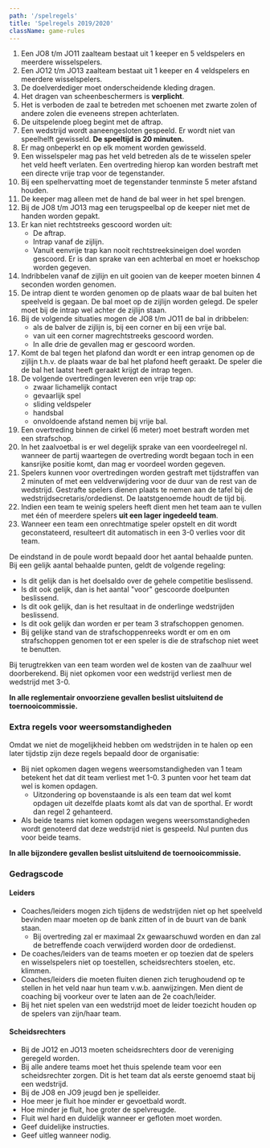 ```yaml
---
path: '/spelregels'
title: 'Spelregels 2019/2020'
className: game-rules
---
```


1. Een JO8 t/m JO11 zaalteam bestaat uit 1 keeper en 5 veldspelers en meerdere wisselspelers.
2. Een JO12 t/m JO13 zaalteam bestaat uit 1 keeper en 4 veldspelers en meerdere wisselspelers.
3. De doelverdediger moet onderscheidende kleding dragen.
4. Het dragen van scheenbeschermers is **verplicht**.
5. Het is verboden de zaal te betreden met schoenen met zwarte zolen of andere zolen die eveneens strepen achterlaten.
6. De uitspelende ploeg begint met de aftrap.
7. Een wedstrijd wordt aaneengesloten gespeeld. Er wordt niet van speelhelft gewisseld. **De speeltijd is 20 minuten.**
8. Er mag onbeperkt en op elk moment worden gewisseld.
9. Een wisselspeler mag pas het veld betreden als de te wisselen speler het veld heeft verlaten. Een overtreding hierop kan worden bestraft met een directe vrije trap voor de tegenstander.
10. Bij een spelhervatting moet de tegenstander tenminste 5 meter afstand houden.
11. De keeper mag alleen met de hand de bal weer in het spel brengen.
12. Bij de JO8 t/m JO13 mag een terugspeelbal op de keeper niet met de handen worden gepakt.
13. Er kan niet rechtstreeks gescoord worden uit:
    - De aftrap.
    - Intrap vanaf de zijlijn.
    - Vanuit eenvrije trap kan nooit rechtstreeksineigen doel worden gescoord. Er is dan sprake van een achterbal en moet er hoekschop worden gegeven.
14. Indribbelen vanaf de zijlijn en uit gooien van de keeper moeten binnen 4 seconden worden genomen.
15. De intrap dient te worden genomen op de plaats waar de bal buiten het speelveld is gegaan. De bal moet op de zijlijn worden gelegd. De speler moet bij de intrap wel achter de zijlijn staan.
16. Bij de volgende situaties mogen de JO8 t/m JO11 de bal in dribbelen:
    - als de balver de zijlijn is, bij een corner en bij een vrije bal.
    - van uit een corner magrechtstreeks gescoord worden.
    - In alle drie de gevallen mag er gescoord worden.
17. Komt de bal tegen het plafond dan wordt er een intrap genomen op de zijlijn t.h.v. de plaats waar de bal het plafond heeft geraakt. De speler die de bal het laatst heeft geraakt krijgt de intrap tegen.
18. De volgende overtredingen leveren een vrije trap op:
    - zwaar lichamelijk contact
    - gevaarlijk spel
    - sliding veldspeler
    - handsbal
    - onvoldoende afstand nemen bij vrije bal.
19. Een overtreding binnen de cirkel (6 meter) moet bestraft worden met een strafschop.
20. In het zaalvoetbal is er wel degelijk sprake van een voordeelregel nl. wanneer de partij waartegen de overtreding wordt begaan toch in een kansrijke positie komt, dan mag er voordeel worden gegeven.
21. Spelers kunnen voor overtredingen worden gestraft met tijdstraffen van 2 minuten of met een veldverwijdering voor de duur van de rest van de wedstrijd. Gestrafte spelers dienen plaats te nemen aan de tafel bij de wedstrijdsecretaris/ordedienst. De laatstgenoemde houdt de tijd bij.
22. Indien een team te weinig spelers heeft dient men het team aan te vullen met één of meerdere spelers **uit een lager ingedeeld team**.
23. Wanneer een team een onrechtmatige speler opstelt en dit wordt geconstateerd, resulteert dit automatisch in een 3-0 verlies voor dit team.

De eindstand in de poule wordt bepaald door het aantal behaalde punten. Bij een gelijk aantal behaalde punten, geldt de volgende regeling:

-   Is dit gelijk dan is het doelsaldo over de gehele competitie beslissend.
-   Is dit ook gelijk, dan is het aantal &quot;voor&quot; gescoorde doelpunten beslissend.
-   Is dit ook gelijk, dan is het resultaat in de onderlinge wedstrijden beslissend.
-   Is dit ook gelijk dan worden er per team 3 strafschoppen genomen.
-   Bij gelijke stand van de strafschoppenreeks wordt er om en om strafschoppen genomen tot er een speler is die de strafschop niet weet te benutten.

Bij terugtrekken van een team worden wel de kosten van de zaalhuur wel doorberekend. Bij niet opkomen voor een wedstrijd verliest men de wedstrijd met 3-0.

**In alle reglementair onvoorziene gevallen beslist uitsluitend de toernooicommissie.**

### Extra regels voor weersomstandigheden

Omdat we niet de mogelijkheid hebben om wedstrijden in te halen op een later tijdstip zijn deze regels bepaald door de organisatie:

-   Bij niet opkomen dagen wegens weersomstandigheden van 1 team betekent het dat dit team verliest met 1-0. 3 punten voor het team dat wel is komen opdagen.
    -   Uitzondering op bovenstaande is als een team dat wel komt opdagen uit dezelfde plaats komt als dat van de sporthal. Er wordt dan regel 2 gehanteerd.
-   Als beide teams niet komen opdagen wegens weersomstandigheden wordt genoteerd dat deze wedstrijd niet is gespeeld. Nul punten dus voor beide teams.

**In alle bijzondere gevallen beslist uitsluitend de toernooicommissie.**

### Gedragscode

#### Leiders

-   Coaches/leiders mogen zich tijdens de wedstrijden niet op het speelveld bevinden maar moeten op de bank zitten of in de buurt van de bank staan.
    -   Bij overtreding zal er maximaal 2x gewaarschuwd worden en dan zal de betreffende coach verwijderd worden door de ordedienst.
-   De coaches/leiders van de teams moeten er op toezien dat de spelers en wisselspelers niet op toestellen, scheidsrechters stoelen, etc. klimmen.
-   Coaches/leiders die moeten fluiten dienen zich terughoudend op te stellen in het veld naar hun team v.w.b. aanwijzingen. Men dient de coaching bij voorkeur over te laten aan de 2e coach/leider.
-   Bij het niet spelen van een wedstrijd moet de leider toezicht houden op de spelers van zijn/haar team.

#### Scheidsrechters

-   Bij de JO12 en JO13 moeten scheidsrechters door de vereniging geregeld worden.
-   Bij alle andere teams moet het thuis spelende team voor een scheidsrechter zorgen. Dit is het team dat als eerste genoemd staat bij een wedstrijd.
-   Bij de JO8 en JO9 jeugd ben je spelleider.
-   Hoe meer je fluit hoe minder er gevoetbald wordt.
-   Hoe minder je fluit, hoe groter de spelvreugde.
-   Fluit wel hard en duidelijk wanneer er gefloten moet worden.
-   Geef duidelijke instructies.
-   Geef uitleg wanneer nodig.

